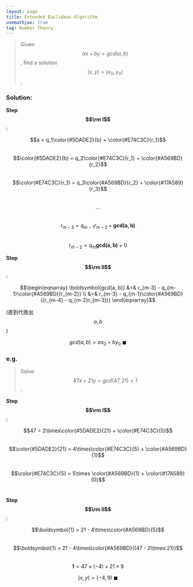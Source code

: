```yaml
---
layout: page
title: Extended Euclidean Algorithm
usemathjax: true
tag: Number Theory
---
```


> Given $$ax+by=gcd(a,b)$$, find a solution $$(x,y) = (x_0, y_0)$$.

### Solution:
**Step $$\rm I$$**:

$$a = q_1\color{#5DADE2}{b} + \color{#E74C3C}{r_1}$$<br>
$$\color{#5DADE2}{b} = q_2\color{#E74C3C}{r_1} + \color{#A569BD}{r_2}$$<br>
$$\color{#E74C3C}{r_1} = q_3\color{#A569BD}{r_2} + \color{#17A589}{r_3}$$<br>
$$...$$<br>
$$r_{m-3} = q_{m-1}r_{m-2} + \boldsymbol{gcd(a, b)}$$<br>
$$r_{m-2} = q_m\boldsymbol{gcd(a, b)} + 0$$

**Step $$\rm II$$**:

$$\begin{eqnarray} 
\boldsymbol{gcd(a, b)} &=& r_{m-3} - q_{m-1}\color{#A569BD}{r_{m-2}}      \\
&=& r_{m-3} - q_{m-1}\color{#A569BD}{(r_{m-4} - q_{m-2}r_{m-3})} 
\end{eqnarray}$$

(直到代換出 $$a, b$$)

$$gcd(a,b) = ax_0+by_0 \ ◼$$ 

### e.g.
> Solve $$47x + 21y = gcd(47,21) = 1$$.

**Step $$\rm I$$**:

$$47 = 2\times\color{#5DADE2}{21} + \color{#E74C3C}{5}$$<br>
$$\color{#5DADE2}{21} = 4\times\color{#E74C3C}{5} + \color{#A569BD}{1}$$<br>
$$\color{#E74C3C}{5} = 5\times \color{#A569BD}{1} + \color{#17A589}{0}$$<br>

**Step $$\rm II$$**:

$$\boldsymbol{1} = 21 - 4\times\color{#A569BD}{5}$$<br>
$$\boldsymbol{1} = 21 - 4\times\color{#A569BD}{(47 - 2\times 21)}$$<br>
$$\boldsymbol{1} = 47\times (-4) + 21 \times 9$$

$$(x,y) = (-4,9) \ ◼$$